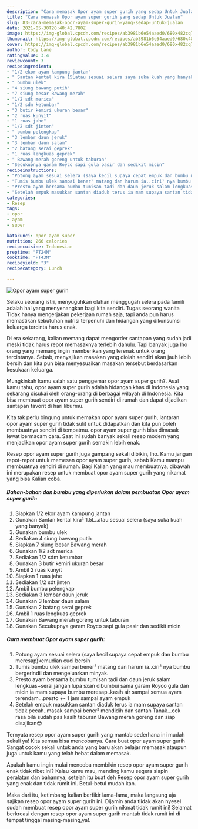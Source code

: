 ```yaml
---
description: "Cara memasak Opor ayam super gurih yang sedap Untuk Jualan"
title: "Cara memasak Opor ayam super gurih yang sedap Untuk Jualan"
slug: 83-cara-memasak-opor-ayam-super-gurih-yang-sedap-untuk-jualan
date: 2021-05-30T20:40:42.780Z
image: https://img-global.cpcdn.com/recipes/ab3981b6e54aaed0/680x482cq70/opor-ayam-super-gurih-foto-resep-utama.jpg
thumbnail: https://img-global.cpcdn.com/recipes/ab3981b6e54aaed0/680x482cq70/opor-ayam-super-gurih-foto-resep-utama.jpg
cover: https://img-global.cpcdn.com/recipes/ab3981b6e54aaed0/680x482cq70/opor-ayam-super-gurih-foto-resep-utama.jpg
author: Cody Lane
ratingvalue: 3.4
reviewcount: 3
recipeingredient:
- "1/2 ekor ayam kampung jantan"
- " Santan kental kira 15Latau sesuai selera saya suka kuah yang banyak"
- " bumbu ulek"
- "4 siung bawang putih"
- "7 siung besar Bawang merah"
- "1/2 sdt merica"
- "1/2 sdm ketumbar"
- "3 butir kemiri ukuran besar"
- "2 ruas kunyit"
- "1 ruas jahe"
- "1/2 sdt jinten"
- " bumbu pelengkap"
- "3 lembar daun jeruk"
- "3 lembar daun salam"
- "2 batang serai geprek"
- "1 ruas lengkuas geprek"
- " Bawang merah goreng untuk taburan"
- "Secukupnya garam Royco sapi gula pasir dan sedikit micin"
recipeinstructions:
- "Potong ayam sesuai selera (saya kecil supaya cepat empuk dan bumbu meresap)kemudian cuci bersih"
- "Tumis bumbu ulek sampai bener² matang dan harum ia..ciri² nya bumbu bergerindil dan mengeluarkan minyak."
- "Presto ayam bersama bumbu tumisan tadi dan daun jeruk salam lengkuas+serai jangan lupa sxan dibumbui sama garam Royco gula dan micin ia mam supaya bumbu meresap..kasih air sampai semua ayam terendam...presto +- 1 jam sampai ayam empuk"
- "Setelah empuk masukkan santan diaduk terus ia mam supaya santan tidak pecah..masak sampai bener² mendidih dan santan Tanak...cek rasa bila sudah pas kasih taburan Bawang merah goreng dan siap disajikan😍"
categories:
- Resep
tags:
- opor
- ayam
- super

katakunci: opor ayam super 
nutrition: 266 calories
recipecuisine: Indonesian
preptime: "PT24M"
cooktime: "PT43M"
recipeyield: "3"
recipecategory: Lunch

---
```



![Opor ayam super gurih](https://img-global.cpcdn.com/recipes/ab3981b6e54aaed0/680x482cq70/opor-ayam-super-gurih-foto-resep-utama.jpg)

Selaku seorang istri, menyuguhkan olahan menggugah selera pada famili adalah hal yang menyenangkan bagi kita sendiri. Tugas seorang  wanita Tidak hanya mengerjakan pekerjaan rumah saja, tapi anda pun harus memastikan kebutuhan nutrisi terpenuhi dan hidangan yang dikonsumsi keluarga tercinta harus enak.

Di era  sekarang, kalian memang dapat mengorder santapan yang sudah jadi meski tidak harus repot memasaknya terlebih dahulu. Tapi banyak juga lho orang yang memang ingin memberikan yang terenak untuk orang tercintanya. Sebab, menyajikan masakan yang diolah sendiri akan jauh lebih bersih dan kita pun bisa menyesuaikan masakan tersebut berdasarkan kesukaan keluarga. 



Mungkinkah kamu salah satu penggemar opor ayam super gurih?. Asal kamu tahu, opor ayam super gurih adalah hidangan khas di Indonesia yang sekarang disukai oleh orang-orang di berbagai wilayah di Indonesia. Kita bisa membuat opor ayam super gurih sendiri di rumah dan dapat dijadikan santapan favorit di hari liburmu.

Kita tak perlu bingung untuk memakan opor ayam super gurih, lantaran opor ayam super gurih tidak sulit untuk didapatkan dan kita pun boleh membuatnya sendiri di tempatmu. opor ayam super gurih bisa dimasak lewat bermacam cara. Saat ini sudah banyak sekali resep modern yang menjadikan opor ayam super gurih semakin lebih enak.

Resep opor ayam super gurih juga gampang sekali dibikin, lho. Kamu jangan repot-repot untuk memesan opor ayam super gurih, sebab Kamu mampu membuatnya sendiri di rumah. Bagi Kalian yang mau membuatnya, dibawah ini merupakan resep untuk membuat opor ayam super gurih yang nikamat yang bisa Kalian coba.

<!--inarticleads1-->

##### Bahan-bahan dan bumbu yang diperlukan dalam pembuatan Opor ayam super gurih:

1. Siapkan 1/2 ekor ayam kampung jantan
1. Gunakan  Santan kental kira² 1.5L..atau sesuai selera (saya suka kuah yang banyak)
1. Gunakan  bumbu ulek
1. Sediakan 4 siung bawang putih
1. Siapkan 7 siung besar Bawang merah
1. Gunakan 1/2 sdt merica
1. Sediakan 1/2 sdm ketumbar
1. Gunakan 3 butir kemiri ukuran besar
1. Ambil 2 ruas kunyit
1. Siapkan 1 ruas jahe
1. Sediakan 1/2 sdt jinten
1. Ambil  bumbu pelengkap
1. Sediakan 3 lembar daun jeruk
1. Gunakan 3 lembar daun salam
1. Gunakan 2 batang serai geprek
1. Ambil 1 ruas lengkuas geprek
1. Gunakan  Bawang merah goreng untuk taburan
1. Gunakan Secukupnya garam Royco sapi gula pasir dan sedikit micin




<!--inarticleads2-->

##### Cara membuat Opor ayam super gurih:

1. Potong ayam sesuai selera (saya kecil supaya cepat empuk dan bumbu meresap)kemudian cuci bersih
1. Tumis bumbu ulek sampai bener² matang dan harum ia..ciri² nya bumbu bergerindil dan mengeluarkan minyak.
1. Presto ayam bersama bumbu tumisan tadi dan daun jeruk salam lengkuas+serai jangan lupa sxan dibumbui sama garam Royco gula dan micin ia mam supaya bumbu meresap..kasih air sampai semua ayam terendam...presto +- 1 jam sampai ayam empuk
1. Setelah empuk masukkan santan diaduk terus ia mam supaya santan tidak pecah..masak sampai bener² mendidih dan santan Tanak...cek rasa bila sudah pas kasih taburan Bawang merah goreng dan siap disajikan😍




Ternyata resep opor ayam super gurih yang mantab sederhana ini mudah sekali ya! Kita semua bisa mencobanya. Cara buat opor ayam super gurih Sangat cocok sekali untuk anda yang baru akan belajar memasak ataupun juga untuk kamu yang telah hebat dalam memasak.

Apakah kamu ingin mulai mencoba membikin resep opor ayam super gurih enak tidak ribet ini? Kalau kamu mau, mending kamu segera siapin peralatan dan bahannya, setelah itu buat deh Resep opor ayam super gurih yang enak dan tidak rumit ini. Betul-betul mudah kan. 

Maka dari itu, ketimbang kalian berfikir lama-lama, maka langsung aja sajikan resep opor ayam super gurih ini. Dijamin anda tiidak akan nyesel sudah membuat resep opor ayam super gurih nikmat tidak rumit ini! Selamat berkreasi dengan resep opor ayam super gurih mantab tidak rumit ini di tempat tinggal masing-masing,ya!.

